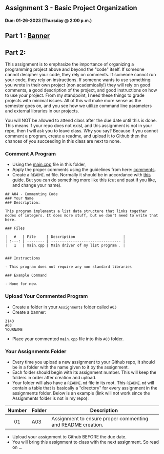 ## Assignment 3 - Basic Project Organization
#### Due: 01-26-2023 (Thursday @ 2:00 p.m.)

## Part 1 : [Banner](banner.md)

## Part 2: 

This assignment is to emphasize the importance of organizing a programming project above and beyond the "code" itself. If someone cannot decipher your code, they rely on comments. If someone cannot run your code, they rely on instructions. If someone wants to use something you wrote in their own project (non academically!) they will rely on good comments, a good description of the project, and good instructions on how to use your project. From my standpoint, I need these things to grade projects with minimal issues. All of this will make more sense as the semester goes on, and you see how we utilize command line parameters and external libraries in our projects.

 You will NOT be allowed to attend class after the due date until this is done. This means if your repo does not exist, and this assignment is not in your repo, then I will ask you to leave class. Why you say? Because if you cannot comment a program, create a readme, and upload it to Github then the chances of you succeeding in this class are next to none. 

### Comment A Program

- Using the [main.cpp](./main.cpp) file in this folder, 
- Apply the proper comments using the guidelines from here: [comments](../../Resources/01-Comments/README.md).
- Create a `README.md` file. Normally it should be in accordance with [this](../../Resources/02-Readmees/README.md) guide. But you can do something more like this (cut and past if you like, and change your name).

```
## A04 - Commenting Code
### Your Name
### Description:

This program implements a list data structure that links together nodes of integers. It does more stuff, but we don't need to write that here.

### Files

|   #   | File     | Description                      |
| :---: | -------- | -------------------------------- |
|   1   | main.cpp | Main driver of my list program . |


### Instructions

- This program does not require any non standard libraries

### Example Command

- None for now.

```

### Upload Your Commented Program

- Create a folder in your `Assignments` folder called `A03` 
- Create a banner:
```
2143
A03
YOURNAME
```
- Place your commented `main.cpp` file into this `A03` folder.


### Your Assignments Folder

- Every time you upload a new assignment to your Github repo, it should be in a folder with the name given to it by the assignment. 
- Each folder should begin with its assignment number. This will keep the folders in order after creation and upload.
- Your folder will also have a `README.md` file in its root. This `README.md` will contain a table that is basically a "directory" for every assignment in the assignments folder. Below is an example (link will not work since the Assignments folder is not in my repo):

| Number | Folder       | Description                                                 |
| :----: | ------------ | ----------------------------------------------------------- |
|   01   | [A03](./A03) | Assignment to ensure proper commenting and README creation. |


- Upload your assignment to Github BEFORE the due date. 
- You will bring this assignment to class with the next assignment. So read on ... 
